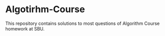 # Algotirhm-Course
This repository contains solutions to most questions of Algorithm Course homework at SBU. 
